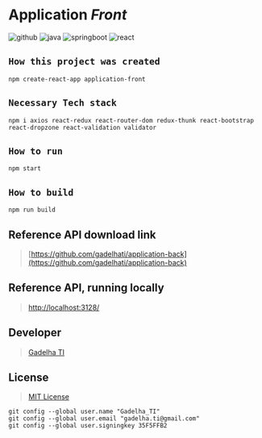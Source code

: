 # Application _Front_


![github](https://img.shields.io/github/stars/gadelhati/application-front?style=social "Github")
![java](https://img.shields.io/badge/java-8-6495ED "Java")
![springboot](https://img.shields.io/badge/springboot-2.4.5-6495ED "Spring Boot")
![react](https://img.shields.io/badge/react-17.0.2-6495ED "React")

## `How this project was created`

```
npm create-react-app application-front
```
## `Necessary Tech stack`

```
npm i axios react-redux react-router-dom redux-thunk react-bootstrap react-dropzone react-validation validator
```
## `How to run`

```
npm start
```

## `How to build`

```
npm run build
```
## Reference API download link

> [https://github.com/gadelhati/application-back](https://github.com/gadelhati/application-back)

## Reference API, running locally

> [http://localhost:3128/](http://localhost:3128)

## Developer

> [Gadelha TI](https://github.com/gadelhati)

## License

> [MIT License](https://choosealicense.com/licenses/mit/)

```
git config --global user.name "Gadelha_TI"
git config --global user.email "gadelha.ti@gmail.com"
git config --global user.signingkey 35F5FFB2
```